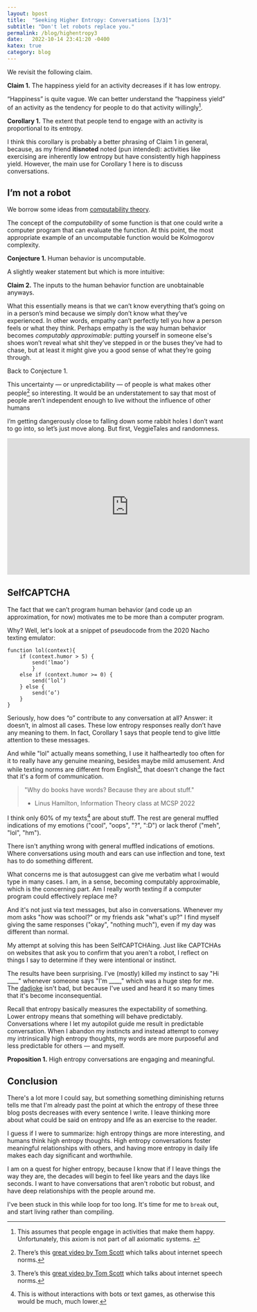 ```yaml
---
layout: bpost
title:  "Seeking Higher Entropy: Conversations [3/3]"
subtitle: "Don't let robots replace you."
permalink: /blog/highentropy3
date:   2022-10-14 23:41:20 -0400
katex: true
category: blog
---
```


We revisit the following claim. 

**Claim 1.** The happiness yield for an activity decreases if it has low entropy. 

“Happiness” is quite vague. We can better understand the “happiness yield” of an activity as the tendency for people to do that activity willingly[^1].

**Corollary 1.** The extent that people tend to engage with an activity is proportional to its entropy. 

I think this corollary is probably a better phrasing of Claim 1 in general, because, as my friend **itisnoted** noted (pun intended): activities like exercising are inherently low entropy but have consistently high happiness yield. However, the main use for Corollary 1 here is to discuss conversations. 

## I’m not a robot
We borrow some ideas from [computability theory](https://en.wikipedia.org/wiki/Computability_theory). 

The concept of the *computability* of some function is that one could write a computer program that can evaluate the function. At this point, the most appropriate example of an uncomputable function would be Kolmogorov complexity. 

**Conjecture 1.** Human behavior is uncomputable. 

A slightly weaker statement but which is more intuitive:

**Claim 2.** The inputs to the human behavior function are unobtainable anyways. 

What this essentially means is that we can’t know everything that’s going on in a person’s mind because we simply don’t know what they’ve experienced. In other words, empathy can’t perfectly tell you how a person feels or what they think. Perhaps empathy is the way human behavior becomes *computably approximable*: putting yourself in someone else's shoes won’t reveal what shit they’ve stepped in or the buses they’ve had to chase, but at least it might give you a good sense of what they’re going through.

Back to Conjecture 1. 

This uncertainty — or unpredictability — of people is what makes other people[^3] so interesting. It would be an understatement to say that most of people aren’t independent enough to live without the influence of other humans

I’m getting dangerously close to falling down some rabbit holes I don’t want to go into, so let’s just move along. But first, VeggieTales and randomness.

<iframe width="560" height="315" src="https://www.youtube.com/embed/j4Ph02gzqmY" title="YouTube video player" frameborder="0" allow="accelerometer; autoplay; clipboard-write; encrypted-media; gyroscope; picture-in-picture" allowfullscreen></iframe>

## SelfCAPTCHA

The fact that we can’t program human behavior (and code up an approximation, for now) motivates me to be more than a computer program.

Why? Well, let's look at a snippet of pseudocode from the 2020 Nacho texting emulator:

    function lol(context){
        if (context.humor > 5) {
            send(‘lmao’)
            }
        else if (context.humor >= 0) {
            send(‘lol’)
        } else {
            send(‘o’)
        }
    }

Seriously, how does “o” contribute to any conversation at all? Answer: it doesn’t, in almost all cases. These low entropy responses really don’t have any meaning to them. In fact, Corollary 1 says that people tend to give little attention to these messages. 

And while "lol" actually means something, I use it halfheartedly too often for it to really have any genuine meaning, besides maybe mild amusement. And while texting norms are different from English[^3], that doesn't change the fact that it's a form of communication. 

> "Why do books have words? Because they are about stuff."
>  - Linus Hamilton, Information Theory class at MCSP 2022

I think only 60% of my texts[^4] are about stuff. The rest are general muffled indications of my emotions ("cool", "oops", "?", ":D") or lack therof ("meh", "lol", "hm"). 

There isn't anything wrong with general muffled indications of emotions. Where conversations using mouth and ears can use inflection and tone, text has to do something different. 

What concerns me is that autosuggest can give me verbatim what I would type in many cases. I am, in a sense, becoming computably approximable, which is the concerning part. Am I really worth texting if a computer program could effectively replace me?

And it's not just via text messages, but also in conversations. Whenever my mom asks "how was school?" or my friends ask "what's up?" I find myself giving the same responses ("okay", "nothing much"), even if my day was different than normal. 

My attempt at solving this has been SelfCAPTCHAing. Just like CAPTCHAs on websites that ask you to confirm that you aren't a robot, I reflect on things I say to determine if they were intentional or instinct.

The results have been surprising. I've (mostly) killed my instinct to say "Hi \_\_\_\_" whenever someone says "I'm \_\_\_\_," which was a huge step for me. The [dadjoke](https://na-cho.github.io/blog/2021/12/28/dadjokenim.html) isn't bad, but because I've used and heard it so many times that it's become inconsequential. 

Recall that entropy basically measures the expectability of something. Lower entropy means that something will behave predictably. Conversations where I let my autopilot guide me result in predictable conversation. When I abandon my instincts and instead attempt to convey my intrinsically high entropy thoughts, my words are more purposeful and less predictable for others — and myself. 

**Proposition 1.** High entropy conversations are engaging and meaningful. 

## Conclusion
There's a lot more I could say, but something something diminishing returns tells me that I'm already past the point at which the entropy of these three blog posts decreases with every sentence I write. I leave thinking more about what could be said on entropy and life as an exercise to the reader. 

I guess if I were to summarize: high entropy things are more interesting, and humans think high entropy thoughts. High entropy conversations foster meaningful relationships with others, and having more entropy in daily life makes each day significant and worthwhile. 

I am on a quest for higher entropy, because I know that if I leave things the way they are, the decades will begin to feel like years and the days like seconds. I want to have conversations that aren't robotic but robust, and have deep relationships with the people around me. 

I've been stuck in this while loop for too long. It's time for me to `break` out, and start living rather than compiling. 

  

[^1]: This assumes that people engage in activities that make them happy. Unfortunately, this axiom is not part of all axiomatic systems. 

[^2]: In fact, it makes *you* interesting too. College applications have made me realize that my head is a much more interesting place than I thought it was. But that’s a post for another day.

[^3]: There’s this [great video by Tom Scott]([https://www.youtube.com/watch?v=fS4X1JfX6_Q](https://www.youtube.com/watch?v=fS4X1JfX6_Q)) which talks about internet speech norms.

[^4]: This is without interactions with bots or text games, as otherwise this would be much, much lower.
